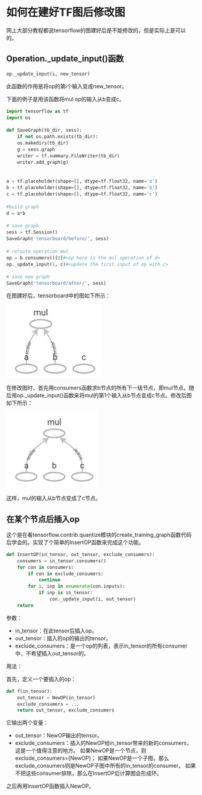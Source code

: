 # 如何在建好TF图后修改图

网上大部分教程都说tensorflow的图建好后是不能修改的，但是实际上是可以的。

## Operation._update_input()函数

```python
op._update_input(i, new_tensor)
```

此函数的作用是将op的第i个输入变成new_tensor。

下面的例子是用该函数将mul op的输入从b变成c。
```python
import tensorflow as tf
import os

def SaveGraph(tb_dir, sess):
    if not os.path.exists(tb_dir):
    os.makedirs(tb_dir)
    g = sess.graph
    writer = tf.summary.FileWriter(tb_dir)
    writer.add_graph(g)
  
    
a = tf.placeholder(shape=[], dtype=tf.float32, name='a')
b = tf.placeholder(shape=[], dtype=tf.float32, name='b')
c = tf.placeholder(shape=[], dtype=tf.float32, name='c')

#build graph  
d = a*b

# save graph
sess = tf.Session()
SaveGraph('tensorboard/before/', sess)

# reroute operation mul
op = b.consumers()[0]#<op here is the mul operation of d>
op._update_input(1, c)#<update the first input of op with c>

# save new graph
SaveGraph('tensorboard/after/', sess)
```

在图建好后，tensorboard中的图如下所示：

![reroute之前](https://github.com/xiaoke0515/xiaoke0515.github.io/blob/master/content/Tensorflow/1-figure_before.jpg)

在修改图时，首先用consumers函数求b节点的所有下一级节点，即mul节点。随后用op._update_input()函数来将mul的第1个输入从b节点变成c节点。修改后图如下所示：

![reroute之后](https://github.com/xiaoke0515/xiaoke0515.github.io/blob/master/content/Tensorflow/1-figure_after.jpg)

这样，mul的输入从b节点变成了c节点。

## 在某个节点后插入op

这个是在看tensorflow.contrib.quantize模块的create_training_graph函数代码后学会的。实现了个简单的InsertOP函数来完成这个功能。

```python
def InsertOP(in_tensor, out_tensor, exclude_consumers):
    consumers = in_tensor.consumers()
    for con in consumers:
        if con in exclude_consumers:
            continue
        for i, inp in enumerate(con.inputs):
            if inp is in_tensor:
                con._update_input(i, out_tensor)
    return
```

参数：
* in_tensor：在此tensor后插入op。
* out_tensor：插入的op的输出的tensor。
* exclude_consumers：是一个op的列表，表示in_tensor的所有consumer中，不希望插入out_tensor的。

用法：

首先，定义一个要插入的op：
```python
def f(in_tensor):
    out_tensor = NewOP(in_tensor)
    exclude_consumers = ...
    return out_tensor, exclude_consumers
```
它输出两个变量：
* out_tensor：NewOP输出的tensor。
* exclude_consumers：插入的NewOP给in_tensor带来的新的consumers，这是一个值得注意的地方。
如果NewOP是一个节点，则exclude_consumers=[NewOP]；
如果NewOP是一个子图，那么exclude_consumers则是NewOP子图中所有的in_tensor的consumer。
如果不把这些consumer排除，那么在InsertOP后计算图会形成环。

之后再用InsertOP函数插入NewOP。